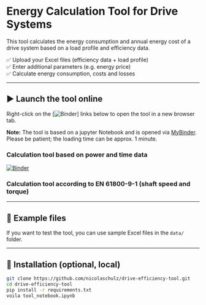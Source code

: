 # Energy Calculation Tool for Drive Systems

This tool calculates the energy consumption and annual energy cost of a drive system based on a load profile and efficiency data.

✅ Upload your Excel files (efficiency data + load profile)  
✅ Enter additional parameters (e.g. energy price)  
✅ Calculate energy consumption, costs and losses

---

## ▶️ Launch the tool online

Right-click on the [![Binder](https://mybinder.org/badge_logo.svg)] links below to open the tool in a new browser tab.  

**Note:** The tool is based on a jupyter Notebook and is opened via [MyBinder](https://mybinder.org/). Please be patient; the loading time can be approx. 1 minute.

### Calculation tool based on power and time data

[![Binder](https://mybinder.org/badge_logo.svg)](https://mybinder.org/v2/gh/nicolaschulz/drive-efficiency-tool/main?urlpath=voila/render/energy_calculator1.ipynb)

### Calculation tool according to EN 61800-9-1 (shaft speed and torque)

---

## 📂 Example files

If you want to test the tool, you can use sample Excel files in the `data/` folder.

---

## 🧰 Installation (optional, local)

```bash
git clone https://github.com/nicolaschulz/drive-efficiency-tool.git
cd drive-efficiency-tool
pip install -r requirements.txt
voila tool_notebook.ipynb
